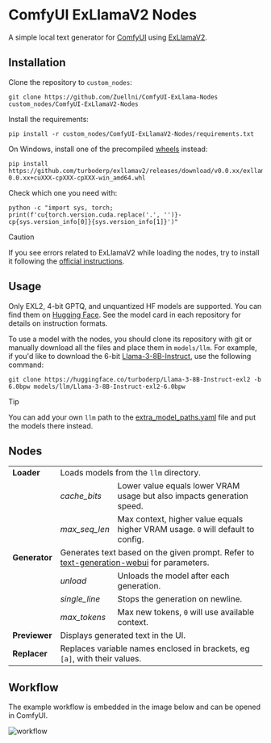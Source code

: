 # ComfyUI ExLlamaV2 Nodes
A simple local text generator for [ComfyUI](https://github.com/comfyanonymous/ComfyUI) using [ExLlamaV2](https://github.com/turboderp/exllamav2).

## Installation
Clone the repository to `custom_nodes`:
```
git clone https://github.com/Zuellni/ComfyUI-ExLlama-Nodes custom_nodes/ComfyUI-ExLlamaV2-Nodes
```

Install the requirements:
```
pip install -r custom_nodes/ComfyUI-ExLlamaV2-Nodes/requirements.txt
```

On Windows, install one of the precompiled [wheels](https://github.com/turboderp/exllamav2/releases) instead:
```
pip install https://github.com/turboderp/exllamav2/releases/download/v0.0.xx/exllamav2-0.0.xx+cuXXX-cpXXX-cpXXX-win_amd64.whl
```

Check which one you need with:
```
python -c "import sys, torch; print(f'cu{torch.version.cuda.replace('.', '')}-cp{sys.version_info[0]}{sys.version_info[1]}')"
```

> [!CAUTION]
> If you see errors related to ExLlamaV2 while loading the nodes, try to install it following the [official instructions](https://github.com/turboderp/exllamav2#installation).

## Usage
Only EXL2, 4-bit GPTQ, and unquantized HF models are supported. You can find them on [Hugging Face](https://huggingface.co). See the model card in each repository for details on instruction formats.

To use a model with the nodes, you should clone its repository with git or manually download all the files and place them in `models/llm`.
For example, if you'd like to download the 6-bit [Llama-3-8B-Instruct](https://huggingface.co/turboderp/Llama-3-8B-Instruct-exl2), use the following command:
```
git clone https://huggingface.co/turboderp/Llama-3-8B-Instruct-exl2 -b 6.0bpw models/llm/Llama-3-8B-Instruct-exl2-6.0bpw
```
> [!TIP]
> You can add your own `llm` path to the [extra_model_paths.yaml](https://github.com/comfyanonymous/ComfyUI/blob/master/extra_model_paths.yaml.example) file and put the models there instead.

## Nodes
<table>
  <tr>
    <td><b>Loader</b></td>
    <td colspan="2">Loads models from the <code>llm</code> directory.</td>
  </tr>
  <tr>
    <td></td>
    <td><i>cache_bits</i></td>
    <td>Lower value equals lower VRAM usage but also impacts generation speed.</td>
  </tr>
  <tr>
    <td></td>
    <td><i>max_seq_len</i></td>
    <td>Max context, higher value equals higher VRAM usage. <code>0</code> will default to config.</td>
  </tr>
  <tr>
    <td><b>Generator</b></td>
    <td colspan="2">Generates text based on the given prompt. Refer to <a href="https://github.com/oobabooga/text-generation-webui/wiki/03-%E2%80%90-Parameters-Tab#parameters-description">text-generation-webui</a> for parameters.</td>
  </tr>
  <tr>
    <td></td>
    <td><i>unload</i></td>
    <td>Unloads the model after each generation.</td>
  </tr>
  <tr>
    <td></td>
    <td><i>single_line</i></td>
    <td>Stops the generation on newline.</td>
  </tr>
  <tr>
    <td></td>
    <td><i>max_tokens</i></td>
    <td>Max new tokens, <code>0</code> will use available context.</td>
  </tr>
  <tr>
    <td><b>Previewer</b></td>
    <td colspan="2">Displays generated text in the UI.</td>
  </tr>
  <tr>
    <td><b>Replacer</b></td>
    <td colspan="2">Replaces variable names enclosed in brackets, eg <code>[a]</code>, with their values.</td>
  </tr>
</table>

## Workflow
The example workflow is embedded in the image below and can be opened in ComfyUI.

![workflow](https://github.com/Zuellni/ComfyUI-ExLlama-Nodes/assets/123005779/d496acee-d556-40d4-aef4-5ca34247f2e4)

